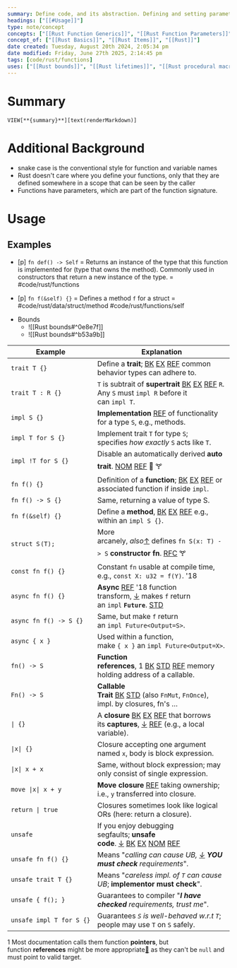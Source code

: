 ```yaml
---
summary: Define code, and its abstraction. Defining and setting parameters within Rust execution.
headings: ["[[#Usage]]"]
type: note/concept
concepts: ["[[Rust Function Generics]]", "[[Rust Function Parameters]]", "[[Rust Function Return]]"]
concept_of: ["[[Rust Basics]]", "[[Rust Items]]", "[[Rust]]"]
date created: Tuesday, August 20th 2024, 2:05:34 pm
date modified: Friday, June 27th 2025, 2:14:45 pm
tags: [code/rust/functions]
uses: ["[[Rust bounds]]", "[[Rust lifetimes]]", "[[Rust procedural macros]]", "[[Rust trait]]"]
---
```


# Summary
`VIEW[**{summary}**][text(renderMarkdown)]`

# Additional Background
- snake case is the conventional style for function and variable names
- Rust doesn't care where you define your functions, only that they are defined somewhere in a scope that can be seen by the caller
- Functions have parameters, which are part of the function signature. 

# Usage
## Examples
- [p] `fn def() -> Self` = Returns an instance of the type that this function is implemented for (type that owns the method). Commonly used in constructors that return a new instance of the type. = #code/rust/functions
<!--ID: 1751434090560-->

- [p] `fn f(&self) {}` = Defines a method `f` for a struct = #code/rust/data/struct/method #code/rust/functions/self 
<!--ID: 1751434090563-->

- Bounds
	- ![[Rust bounds#^0e8e7f]]
	- ![[Rust bounds#^b53a9b]]

| Example                  | Explanation                                                                                                                                                                                                                                                                                                                                                                                                                                                                                                                                                                                                                                  |
| ------------------------ | -------------------------------------------------------------------------------------------------------------------------------------------------------------------------------------------------------------------------------------------------------------------------------------------------------------------------------------------------------------------------------------------------------------------------------------------------------------------------------------------------------------------------------------------------------------------------------------------------------------------------------------------- |
| `trait T {}`             | Define a **trait**; [BK](https://doc.rust-lang.org/book/ch10-02-traits.html "See this topic in 'The Rust Programming Language'.") [EX](https://doc.rust-lang.org/stable/rust-by-example/trait.html "See this topic in 'Rust by Example'.") [REF](https://doc.rust-lang.org/stable/reference/items/traits.html "See this topic in 'The Rust Reference'.") common behavior types can adhere to.                                                                                                                                                                                                                                                |
| `trait T : R {}`         | `T` is subtrait of **supertrait** [BK](https://doc.rust-lang.org/book/ch19-03-advanced-traits.html#using-supertraits-to-require-one-traits-functionality-within-another-trait "See this topic in 'The Rust Programming Language'.") [EX](https://doc.rust-lang.org/stable/rust-by-example/trait/supertraits.html "See this topic in 'Rust by Example'.") [REF](https://doc.rust-lang.org/stable/reference/items/traits.html#supertraits "See this topic in 'The Rust Reference'.") `R`. Any `S` must `impl R` before it can `impl T`.                                                                                                        |
| `impl S {}`              | **Implementation** [REF](https://doc.rust-lang.org/stable/reference/items/implementations.html "See this topic in 'The Rust Reference'.") of functionality for a type `S`, e.g., methods.                                                                                                                                                                                                                                                                                                                                                                                                                                                    |
| `impl T for S {}`        | Implement trait `T` for type `S`; specifies _how exactly_ `S` acts like `T`.                                                                                                                                                                                                                                                                                                                                                                                                                                                                                                                                                                 |
| `impl !T for S {}`       | Disable an automatically derived **auto trait**. [NOM](https://doc.rust-lang.org/nightly/nomicon/send-and-sync.html "See this topic in 'The Rustonomicon'.") [REF](https://doc.rust-lang.org/stable/reference/special-types-and-traits.html#auto-traits "See this topic in 'The Rust Reference'.") 🚧 🝖                                                                                                                                                                                                                                                                                                                                     |
| `fn f() {}`              | Definition of a **function**; [BK](https://doc.rust-lang.org/book/ch03-03-how-functions-work.html "See this topic in 'The Rust Programming Language'.") [EX](https://doc.rust-lang.org/stable/rust-by-example/fn.html "See this topic in 'Rust by Example'.") [REF](https://doc.rust-lang.org/stable/reference/items/functions.html "See this topic in 'The Rust Reference'.") or associated function if inside `impl`.                                                                                                                                                                                                                      |
| `fn f() -> S {}`         | Same, returning a value of type S.                                                                                                                                                                                                                                                                                                                                                                                                                                                                                                                                                                                                           |
| `fn f(&self) {}`         | Define a **method**, [BK](https://doc.rust-lang.org/book/ch05-03-method-syntax.html "See this topic in 'The Rust Programming Language'.") [EX](https://doc.rust-lang.org/stable/rust-by-example/fn/methods.html "See this topic in 'Rust by Example'.") [REF](https://doc.rust-lang.org/stable/reference/items/associated-items.html#methods "See this topic in 'The Rust Reference'.") e.g., within an `impl S {}`.                                                                                                                                                                                                                         |
| `struct S` ​`(T);`       | More arcanely, _also_[↑](https://cheats.rs/#data-structures "On this site, above.") defines `fn S(x: T) -> S` **constructor fn**. [RFC](https://rust-lang.github.io/rfcs/1506-adt-kinds.html#tuple-structs "See this topic in the official RFC documents.") 🝖                                                                                                                                                                                                                                                                                                                                                                               |
| `const fn f() {}`        | Constant `fn` usable at compile time, e.g., `const X: u32 = f(Y)`. '18                                                                                                                                                                                                                                                                                                                                                                                                                                                                                                                                                                       |
| `async fn f() {}`        | **Async** [REF](https://doc.rust-lang.org/stable/reference/items/functions.html#async-functions "See this topic in 'The Rust Reference'.") '18 function transform, [↓](https://cheats.rs/#async-await-101 "On this site, below.") makes `f` return an `impl` **`Future`**. [STD](https://doc.rust-lang.org/std/future/trait.Future.html "See this topic in 'The Rust Standard Library'.")                                                                                                                                                                                                                                                    |
| `async fn f() -> S {}`   | Same, but make `f` return an `impl Future<Output=S>`.                                                                                                                                                                                                                                                                                                                                                                                                                                                                                                                                                                                        |
| `async { x }`            | Used within a function, make `{ x }` an `impl Future<Output=X>`.                                                                                                                                                                                                                                                                                                                                                                                                                                                                                                                                                                             |
| `fn() -> S`              | **Function references**, 1 [BK](https://doc.rust-lang.org/book/ch19-05-advanced-functions-and-closures.html#function-pointers "See this topic in 'The Rust Programming Language'.") [STD](https://doc.rust-lang.org/std/primitive.fn.html "See this topic in 'The Rust Standard Library'.") [REF](https://doc.rust-lang.org/stable/reference/types.html#function-pointer-types "See this topic in 'The Rust Reference'.") memory holding address of a callable.                                                                                                                                                                              |
| `Fn() -> S`              | **Callable Trait** [BK](https://doc.rust-lang.org/book/ch19-05-advanced-functions-and-closures.html#returning-closures "See this topic in 'The Rust Programming Language'.") [STD](https://doc.rust-lang.org/std/ops/trait.Fn.html "See this topic in 'The Rust Standard Library'.") (also `FnMut`, `FnOnce`), impl. by closures, fn's …                                                                                                                                                                                                                                                                                                     |
| `\| {}`                  | A **closure** [BK](https://doc.rust-lang.org/book/ch13-01-closures.html "See this topic in 'The Rust Programming Language'.") [EX](https://doc.rust-lang.org/stable/rust-by-example/fn/closures.html "See this topic in 'Rust by Example'.") [REF](https://doc.rust-lang.org/stable/reference/expressions/closure-expr.html "See this topic in 'The Rust Reference'.") that borrows its **captures**, [↓](https://cheats.rs/#closures-data "On this site, below.") [REF](https://doc.rust-lang.org/stable/reference/types/closure.html#capture-modes "See this topic in 'The Rust Reference'.") (e.g., a local variable).                    |
| `\|x\| {}`               | Closure accepting one argument named `x`, body is block expression.                                                                                                                                                                                                                                                                                                                                                                                                                                                                                                                                                                          |
| `\|x\| x + x`            | Same, without block expression; may only consist of single expression.                                                                                                                                                                                                                                                                                                                                                                                                                                                                                                                                                                       |
| `move \|x\| x + y`       | **Move closure** [REF](https://doc.rust-lang.org/stable/reference/types/closure.html#capture-modes "See this topic in 'The Rust Reference'.") taking ownership; i.e., `y` transferred into closure.                                                                                                                                                                                                                                                                                                                                                                                                                                          |
| `return \| true`         | Closures sometimes look like logical ORs (here: return a closure).                                                                                                                                                                                                                                                                                                                                                                                                                                                                                                                                                                           |
| `unsafe`                 | If you enjoy debugging segfaults; **unsafe code**. [↓](https://cheats.rs/#unsafe-unsound-undefined "On this site, below.") [BK](https://doc.rust-lang.org/book/ch19-01-unsafe-rust.html#unsafe-superpowers "See this topic in 'The Rust Programming Language'.") [EX](https://doc.rust-lang.org/stable/rust-by-example/unsafe.html#unsafe-operations "See this topic in 'Rust by Example'.") [NOM](https://doc.rust-lang.org/nightly/nomicon/meet-safe-and-unsafe.html "See this topic in 'The Rustonomicon'.") [REF](https://doc.rust-lang.org/stable/reference/unsafe-blocks.html#unsafe-blocks "See this topic in 'The Rust Reference'.") |
| `unsafe fn f() {}`       | Means "_calling can cause UB, [↓](https://cheats.rs/#unsafe-unsound-undefined "On this site, below.") **YOU must check** requirements_".                                                                                                                                                                                                                                                                                                                                                                                                                                                                                                     |
| `unsafe trait T {}`      | Means "_careless impl. of `T` can cause UB_; **implementor must check**".                                                                                                                                                                                                                                                                                                                                                                                                                                                                                                                                                                    |
| `unsafe { f(); }`        | Guarantees to compiler "_**I have checked** requirements, trust me_".                                                                                                                                                                                                                                                                                                                                                                                                                                                                                                                                                                        |
| `unsafe impl T for S {}` | Guarantees _`S` is well-behaved w.r.t `T`_; people may use `T` on `S` safely.                                                                                                                                                                                                                                                                                                                                                                                                                                                                                                                                                                |

1 Most documentation calls them function **pointers**, but function **references** might be more appropriate[🔗](https://users.rust-lang.org/t/why-are-function-pointers-special-no-null/87990/16 "Third-party site (mainly used in conjunction with other symbols).") as they can't be `null` and must point to valid target.